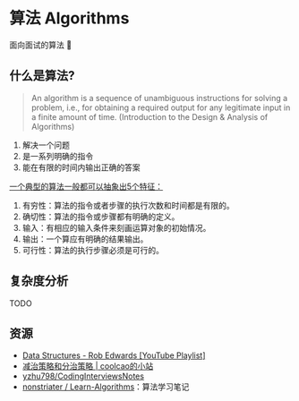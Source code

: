# 算法 Algorithms

面向面试的算法 🙂    

## 什么是算法?

> An algorithm is a sequence of unambiguous instructions for solving a problem, i.e., for obtaining a required output for any legitimate input in a finite amount of time. (Introduction to the Design & Analysis of Algorithms)

1. 解决一个问题
1. 是一系列明确的指令
1. 能在有限的时间内输出正确的答案

[一个典型的算法一般都可以抽象出5个特征：](https://zhuanlan.zhihu.com/p/30774350)

1. 有穷性：算法的指令或者步骤的执行次数和时间都是有限的。
1. 确切性：算法的指令或步骤都有明确的定义。
1. 输入：有相应的输入条件来刻画运算对象的初始情况。
1. 输出：一个算应有明确的结果输出。
1. 可行性：算法的执行步骤必须是可行的。

## 复杂度分析

TODO

## 资源

- [Data Structures - Rob Edwards \[YouTube Playlist\]](https://youtube.com/playlist?list=PLpPXw4zFa0uKKhaSz87IowJnOTzh9tiBk)
- [减治策略和分治策略 | coolcao的小站](https://coolcao.com/2019/10/29/decrease-divide/)
- [yzhu798/CodingInterviewsNotes](https://github.com/yzhu798/CodingInterviewsNotes)
- [nonstriater / Learn-Algorithms](https://github.com/nonstriater/Learn-Algorithms)：算法学习笔记
